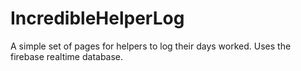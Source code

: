 # IncredibleHelperLog
A simple set of pages for helpers to log their days worked. Uses the firebase realtime database.
